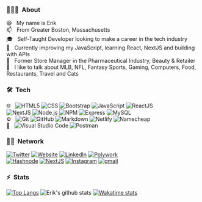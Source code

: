 <h3> 👨🏻‍💻 &nbsp;About</h3>

😄 &nbsp; My name is Erik<br>
📫 &nbsp; From Greater Boston, Massachusetts<br>
🎓 &nbsp; Self-Taught Developer looking to make a career in the tech industry<br>
🌱 &nbsp; Currently improving my JavaScript, learning React, NextJS and building with APIs<br>
💼 &nbsp; Former Store Manager in the Pharmaceutical Industry, Beauty & Retailer<br>
💬 &nbsp; I like to talk about MLB, NFL, Fantasy Sports, Gaming, Computers, Food, Restaurants, Travel and Cats<br>
<h3> 🛠 &nbsp;Tech</h3>

🌐 &nbsp;
  ![HTML5](https://img.shields.io/badge/-HTML5-333333?style=flat&logo=HTML5)
  ![CSS](https://img.shields.io/badge/-CSS-333333?style=flat&logo=CSS3&logoColor=1572B6)
  ![Bootstrap](https://img.shields.io/badge/-Bootstrap-333333?style=flat&logo=bootstrap&logoColor=563D7C)
  ![JavaScript](https://img.shields.io/badge/-JavaScript-333333?style=flat&logo=javascript)
  ![ReactJS](https://img.shields.io/badge/-React-333333?style=flat&logo=react)   
  ![NextJS](https://img.shields.io/badge/-Next.js-333333?style=flat&logo=next.js)
  ![Node.js](https://img.shields.io/badge/-Node.js-333333?style=flat&logo=node.js)
  ![NPM](https://img.shields.io/badge/-NPM-333333?style=flat&logo=npm)
  ![Express](https://img.shields.io/badge/-Express-333333?style=flat&logo=express)
  ![MySQL](https://img.shields.io/badge/-MySQL-333333?style=flat&logo=mysql)<br>
⚙️ &nbsp;
  ![Git](https://img.shields.io/badge/-Git-333333?style=flat&logo=git)
  ![GitHub](https://img.shields.io/badge/-GitHub-333333?style=flat&logo=github)
  ![Markdown](https://img.shields.io/badge/-Markdown-333333?style=flat&logo=markdown)
  ![Netlify](https://img.shields.io/badge/-Netlify-333333?style=flat&logo=netlify)
  ![Namecheap](https://img.shields.io/badge/-Namecheap-333333?style=flat&logo=namecheap)<br>
🔧 &nbsp;
  ![Visual Studio Code](https://img.shields.io/badge/-Visual%20Studio%20Code-333333?style=flat&logo=visual-studio-code&logoColor=007ACC)
  ![Postman](https://img.shields.io/badge/-Postman-333333?style=flat&logo=postman&logoColor=orange)
<br/>

<h3> 🤝🏻 &nbsp;Network</h3>

<p align="left">
<a href="https://twitter.com/MoxleyDev/"><img alt="Twitter" src="https://img.shields.io/badge/Twitter-@MoxleyDev-blue?style=flat-square&logo=twitter"></a>
<a href="https://www.erikmoxley.com/"><img alt="Website" src="https://img.shields.io/badge/Website-erikmoxley.com-blue?style=flat-square&logo=google-chrome"></a>
<a href="https://www.linkedin.com/in/erickongkaew/"><img alt="LinkedIn" src="https://img.shields.io/badge/LinkedIn-Eric%20K%20-blue?style=flat-square&logo=linkedin"></a>
<a href="https://www.polywork.com/erikmoxley"><img alt="Polywork" src="https://img.shields.io/badge/Polywork-@erikmoxley-blue?style=flat-square&logo=polywork"></a><br>
<a href="https://hashnode.com/@MoxleyDev"><img alt="Hashnode" src="https://img.shields.io/badge/Hashnode-@MoxleyDev-blue?style=flat-square&logo=hashnode"></a>
<a href="https://moxleydevblog.netlify.app/"><img alt="NextJS" src="https://img.shields.io/badge/NextJS-Blog-blue?style=flat-square&logo=firefox"></a>
<a href="https://www.instagram.com/erik.moxley/"><img alt="Instagram" src="https://img.shields.io/badge/Instagram-erik.moxley-blue?style=flat-square&logo=instagram"></a>
<a href="mailto:moxleydev@gmail.com"><img alt="gmail" src="https://img.shields.io/badge/MoxleyDev-@gmail.com-blue?style=flat-square&logo=gmail"></a>
</p>

<!--
**ErikMoxley/ErikMoxley** is a ✨ _special_ ✨ repository because its `README.md` (this file) appears on your GitHub profile.
Here are some ideas to get you started:
- 🔭 I’m currently working on ...
- 🌱 I’m currently learning ...
- 👯 I’m looking to collaborate on ...
- 🤔 I’m looking for help with ...
- 💬 Ask me about ...
- 📫 How to reach me: ...
- 😄 Pronouns: ...
- ⚡ Fun fact: ...
💻🛢 
-->

<h3>⚡ &nbsp;Stats </h3>

[![Top Langs](https://github-readme-stats.vercel.app/api/top-langs/?username=ErikMoxley&layout=compact&theme=dark&show_icons=true&card_width=445)](https://github.com/anuraghazra/github-readme-stats)
![Erik's github stats](https://github-readme-stats.vercel.app/api?username=ErikMoxley&theme=dark&show_icons=true&hide=contribs,issues&count_private=true)
[![Wakatime stats](https://github-readme-stats.vercel.app/api/wakatime?username=erikmoxley&layout=compact&range=last_7_days&custom_title=Wakatime&theme=dark)](https://github.com/anuraghazra/github-readme-stats)
